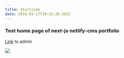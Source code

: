 ```yaml
---
title: Startsida
date: 2019-03-17T19:31:20.591Z
---
```

### Test home page of next-js netlify-cms portfolio

[Link](/static/admin) to admin

![](/static/img/skärmavbild-2019-10-02-kl.-22.22.21.png)
